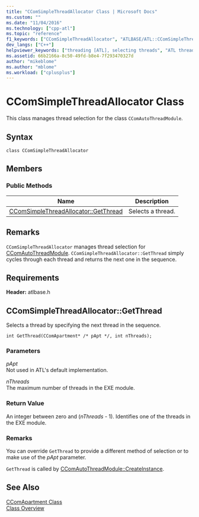 ```yaml
---
title: "CComSimpleThreadAllocator Class | Microsoft Docs"
ms.custom: ""
ms.date: "11/04/2016"
ms.technology: ["cpp-atl"]
ms.topic: "reference"
f1_keywords: ["CComSimpleThreadAllocator", "ATLBASE/ATL::CComSimpleThreadAllocator", "ATLBASE/ATL::CComSimpleThreadAllocator::GetThread"]
dev_langs: ["C++"]
helpviewer_keywords: ["threading [ATL], selecting threads", "ATL threads", "CComSimpleThreadAllocator class", "ATL threads, allocating"]
ms.assetid: 66b2166a-8c50-49fd-b8e4-7f293470327d
author: "mikeblome"
ms.author: "mblome"
ms.workload: ["cplusplus"]
---
```

# CComSimpleThreadAllocator Class

This class manages thread selection for the class `CComAutoThreadModule`.

## Syntax

```
class CComSimpleThreadAllocator
```

## Members

### Public Methods

|Name|Description|
|----------|-----------------|
|[CComSimpleThreadAllocator::GetThread](#getthread)|Selects a thread.|

## Remarks

`CComSimpleThreadAllocator` manages thread selection for [CComAutoThreadModule](../../atl/reference/ccomautothreadmodule-class.md). `CComSimpleThreadAllocator::GetThread` simply cycles through each thread and returns the next one in the sequence.

## Requirements

**Header:** atlbase.h

##  <a name="getthread"></a>  CComSimpleThreadAllocator::GetThread

Selects a thread by specifying the next thread in the sequence.

```
int GetThread(CComApartment* /* pApt */, int nThreads);
```

### Parameters

*pApt*  
Not used in ATL's default implementation.

*nThreads*  
The maximum number of threads in the EXE module.

### Return Value

An integer between zero and (*nThreads* - 1). Identifies one of the threads in the EXE module.

### Remarks

You can override `GetThread` to provide a different method of selection or to make use of the *pApt* parameter.

`GetThread` is called by [CComAutoThreadModule::CreateInstance](../../atl/reference/ccomautothreadmodule-class.md#createinstance).

## See Also

[CComApartment Class](../../atl/reference/ccomapartment-class.md)   
[Class Overview](../../atl/atl-class-overview.md)
